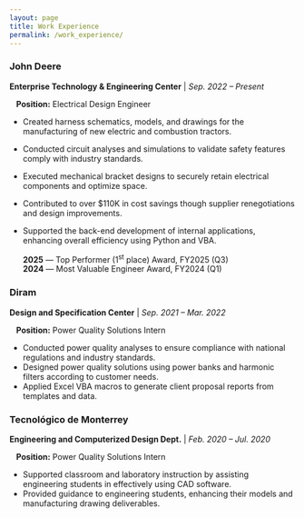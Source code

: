 ```yaml
---
layout: page
title: Work Experience
permalink: /work_experience/
---
```


### John Deere

**Enterprise Technology & Engineering Center** | _Sep. 2022 – Present_

&nbsp;&nbsp;&nbsp;**Position:** Electrical Design Engineer
- Created harness schematics, models, and drawings for the manufacturing of new electric and combustion tractors. 
- Conducted circuit analyses and simulations to validate safety features comply with industry standards. 
- Executed mechanical bracket designs to securely retain electrical components and optimize space.
- Contributed to over $110K in cost savings though supplier renegotiations and design improvements.
- Supported the back-end development of internal applications, enhancing overall efficiency using Python and VBA.

  **2025** — Top Performer (1<sup>st</sup> place) Award, FY2025 (Q3)  
  **2024** — Most Valuable Engineer Award, FY2024 (Q1)

### Diram

**Design and Specification Center** | _Sep. 2021 – Mar. 2022_

&nbsp;&nbsp;&nbsp;**Position:** Power Quality Solutions Intern
- Conducted power quality analyses to ensure compliance with national regulations and industry standards.
- Designed power quality solutions using power banks and harmonic filters according to customer needs.
- Applied Excel VBA macros to generate client proposal reports from templates and data.

### Tecnológico de Monterrey 

**Engineering and Computerized Design Dept.** | _Feb. 2020 – Jul. 2020_

&nbsp;&nbsp;&nbsp;**Position:** Power Quality Solutions Intern
- Supported classroom and laboratory instruction by assisting engineering students in effectively using CAD software.
- Provided guidance to engineering students, enhancing their models and manufacturing drawing deliverables.
